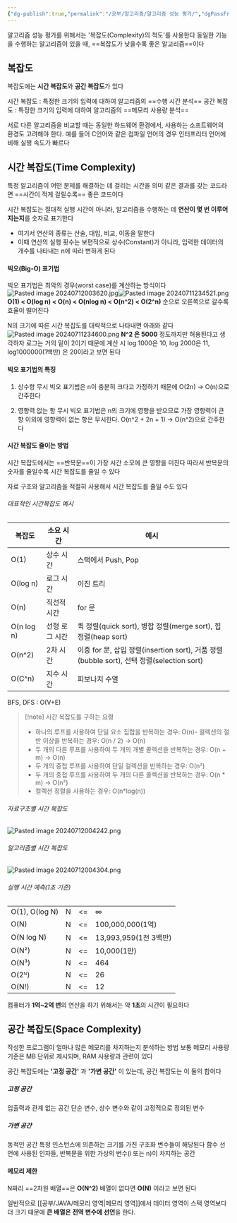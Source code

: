 ```yaml
---
{"dg-publish":true,"permalink":"/공부/알고리즘/알고리즘 성능 평가/","dgPassFrontmatter":true}
---
```



알고리즘 성능 평가를 위해서는 '복잡도(Complexity)의 척도'를 사용한다
동일한 기능을 수행하는 알고리즘이 있을 때, ==복잡도가 낮을수록 좋은 알고리즘==이다

## 복잡도
복잡도에는 **시간 복잡도**와 **공간 복잡도**가 있다

시간 복잡도 : 특정한 크기의 입력에 대하여 알고리즘의 ==수행 시간 분석==
공간 복잡도 : 특정한 크기의 입력에 대하여 알고리즘의 ==메모리 사용량 분석==

서로 다른 알고리즘을 비교할 때는 동일한 하드웨어 환경에서, 사용하는 소프트웨어의 환경도 고려해야 한다.
예를 들어 C언어와 같은 컴파일 언어의 경우 인터프리터 언어에 비해 실행 속도가 빠르다

## 시간 복잡도(Time Complexity)
특정 알고리즘이 어떤 문제를 해결하는 데 걸리는 시간을 의미
같은 결과를 갖는 코드라면 ==시간이 적게 걸릴수록== 좋은 코드이다

시간 복잡도는 절대적 실행 시간이 아니라, 알고리즘을 수행하는 데 **연산이 몇 번 이루어지는지**를 숫자로 표기한다
 - 여기서 연산의 종류는 산술, 대입, 비교, 이동을 말한다
 - 이때 연산의 실행 횟수는 보편적으로 상수(Constant)가 아니라, 입력한 데이터의 개수를 나타내는 n에 따라 변하게 된다

#### 빅오(Big-O) 표기법
빅오 표기법은 최악의 경우(worst case)를 계산하는 방식이다
![Pasted image 20240712003620.jpg](/img/user/%EC%B2%A8%EB%B6%80%ED%8C%8C%EC%9D%BC/Pasted%20image%2020240712003620.jpg)![Pasted image 20240711234521.png](/img/user/%EC%B2%A8%EB%B6%80%ED%8C%8C%EC%9D%BC/Pasted%20image%2020240711234521.png)
**O(1) < O(log n) < O(n) < O(nlog n) < O(n^2) < O(2^n)** 순으로 오른쪽으로 갈수록 효율이 떨어진다

N의 크기에 따른 시간 복잡도를 대략적으로 나타내면 아래와 같다
![Pasted image 20240711234600.png](/img/user/%EC%B2%A8%EB%B6%80%ED%8C%8C%EC%9D%BC/Pasted%20image%2020240711234600.png)
**N^2 은 5000** 정도까지만 허용된다고 생각하자
로그는 거의 밑이 2이기 때문에 계산 시 log 1000은 10, log 2000은 11, log1000000(1백만) 은 20이라고 보면 된다

#### 빅오 표기법의 특징
1. 상수항 무시
   빅오 표기법은 n이 충분히 크다고 가정하기 때문에 O(2n) -> O(n)으로 간주한다
   
2. 영향력 없는 항 무시
   빅오 표기법은 n의 크기에 영향을 받으므로 가장 영향력이 큰 항 이외에 영향력이 없는 항은 무시한다. O(n^2 + 2n + 1) -> O(n^2)으로 간주한다
#### 시간 복잡도 줄이는 방법
시간 복잡도에서는 ==반복문==이 가장 시간 소모에 큰 영향을 미친다
따라서 반복문의 숫자를 줄일수록 시간 복잡도를 줄일 수 있다

자료 구조와 알고리즘을 적절히 사용해서 시간 복잡도를 줄일 수도 있다

###### 대표적인 시간복잡도 예시
| 복잡도        | 소요 시간    | 예시                                                                         |
| ---------- | -------- | -------------------------------------------------------------------------- |
| O(1)       | 상수 시간    | 스택에서 Push, Pop                                                             |
| O(log n)   | 로그 시간    | 이진 트리                                                                      |
| O(n)       | 직선적 시간   | for 문                                                                      |
| O(n log n) | 선형 로그 시간 | 퀵 정렬(quick sort), 병합 정렬(merge sort), 힙 정렬(heap sort)                       |
| O(n^2)     | 2차 시간    | 이중 for 문, 삽입 정렬(insertion sort), 거품 정렬(bubble sort), 선택 정렬(selection sort) |
| O(C^n)     | 지수 시간    | 피보나치 수열                                                                    |
BFS, DFS : O(V+E)

> [!note] 시간 복잡도를 구하는 요령
> - 하나의 루프를 사용하여 단일 요소 집합을 반복하는 경우: O(n)- 컬렉션의 절반 이상을 반복하는 경우: O(n / 2) -> O(n)
> - 두 개의 다른 루프를 사용하여 두 개의 개별 콜렉션을 반복하는 경우: O(n + m) -> O(n)
> - 두 개의 중첩 루프를 사용하여 단일 컬렉션을 반복하는 경우: O(n²)
> - 두 개의 중첩 루프를 사용하여 두 개의 다른 콜렉션을 반복하는 경우: O(n * m) -> O(n²)
> - 컬렉션 정렬을 사용하는 경우: O(n*log(n))

###### 자료구조별 시간 복잡도
![Pasted image 20240712004242.png](/img/user/%EC%B2%A8%EB%B6%80%ED%8C%8C%EC%9D%BC/Pasted%20image%2020240712004242.png)

###### 알고리즘별 시간 복잡도
![Pasted image 20240712004304.png](/img/user/%EC%B2%A8%EB%B6%80%ED%8C%8C%EC%9D%BC/Pasted%20image%2020240712004304.png)

###### 실행 시간 예측(1초 기준)

|                |                               |
| -------------- | ----------------------------- |
| O(1), O(log N) | N    <=    ∞                  |
| O(N)           | N    <=    100,000,000(1억)    |
| O(N log N)     | N    <=    13,993,959(1천 3백만) |
| O(N²)          | N    <=    10,000(1만)         |
| O(N³)          | N    <=    464                |
| O(2ᴺ)          | N    <=    26                 |
| O(N!)          | N    <=    12                 |

컴퓨터가 **1억~2억 번**의 연산을 하기 위해서는 약 **1초**의 시간이 필요하다

## 공간 복잡도(Space Complexity)
작성한 프로그램이 얼마나 많은 메모리를 차지하는지 분석하는 방법
보통 메모리 사용량 기준은 MB 단위로 제시되며, RAM 사용량과 관련이 있다

공간 복잡도에는 **'고정 공간'** 과 **'가변 공간'** 이 있는데, 공간 복잡도는 이 둘의 합이다

##### 고정 공간
입출력과 관계 없는 공간
단순 변수, 상수 변수와 같이 고정적으로 정의된 변수

##### 가변 공간
동적인 공간
특정 인스턴스에 의존하는 크기를 가진 구조화 변수들이 해당된다
함수 선언에 사용된 인자들, 반복문을 위한 가상의 변수(i 또는 n)이 차지하는 공간

#### 메모리 제한
N짜리 ==2차원 배열==은 **O(N^2)**
배열이 없다면 **O(N)** 이라고 보면 된다

일반적으로 [[공부/JAVA/메모리 영역\|메모리 영역]]에서 데이터 영역이 스택 영역보다 더 크기 때문에 **큰 배열은 전역 변수에 선언**을 한다.

